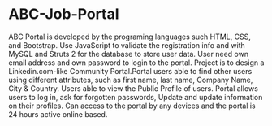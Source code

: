 # ABC-Job-Portal
ABC Portal is developed by the programing languages such HTML, CSS, and Bootstrap. Use JavaScript to validate the registration info and with MySQL and Struts 2 for the database to store user data. 
User need own email address and own password to login to the portal. Project is to design a Linkedin.com-like Community Portal.Portal users able to find other users using different attributes, such as first name, last name, Company Name, City & Country. Users able to view the Public Profile of users. Portal allows users to log in, ask for forgotten passwords, Update and update information on their profiles. Can access to the portal by any devices and the portal is 24 hours active online based.
